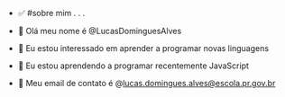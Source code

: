 - ✅ #sobre mim . . .

- 👋 Olá meu nome é @LucasDominguesAlves

- 👀 Eu estou interessado em aprender a programar novas linguagens

- 🌱 Eu estou aprendendo a programar recentemente JavaScript 

- 👾 Meu email de contato é @lucas.domingues.alves@escola.pr.gov.br


<!---
LucasDominguesAlves/LucasDominguesAlves is a ✨ special ✨ repository because its `README.md` (this file) appears on your GitHub profile.
You can click the Preview link to take a look at your changes.
--->
